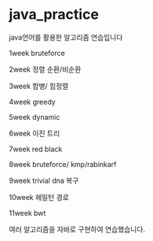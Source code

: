 # java_practice
java언어를 활용한 알고리즘 연습입니다

1week bruteforce

2week 정렬 순환/비순환

3week 합병/ 힙정렬

4week greedy 

5week dynamic

6week 이진 트리 

7week red black

8week bruteforce/ kmp/rabinkarf

9week trivial dna 복구

10week 헤밀턴 경로 

11week  bwt

여러 알고리즘을 자바로 구현하여 연습했습니다. 
